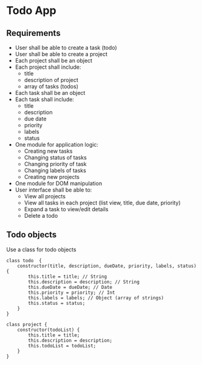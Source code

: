 # Todo App

## Requirements

- User shall be able to create a task (todo)
- User shall be able to create a project
- Each project shall be an object
- Each project shall include:
  - title
  - description of project
  - array of tasks (todos)
- Each task shall be an object
- Each task shall include:
  - title
  - description
  - due date
  - priority
  - labels
  - status
- One module for application logic:
  - Creating new tasks
  - Changing status of tasks
  - Changing priority of task
  - Changing labels of tasks
  - Creating new projects
- One module for DOM manipulation
- User interface shall be able to:
  - View all projects
  - View all tasks in each project (list view, title, due date, priority)
  - Expand a task to view/edit details
  - Delete a todo

## Todo objects

Use a class for todo objects

```
class todo  {
    constructor(title, description, dueDate, priority, labels, status) {
        this.title = title; // String
        this.description = description; // String
        this.dueDate = dueDate; // Date
        this.priority = priority; // Int
        this.labels = labels; // Object (array of strings)
        this.status = status;
    }
}

class project {
    constructor(todoList) {
        this.title = title;
        this.description = description;
        this.todoList = todoList;
    }
}
```
